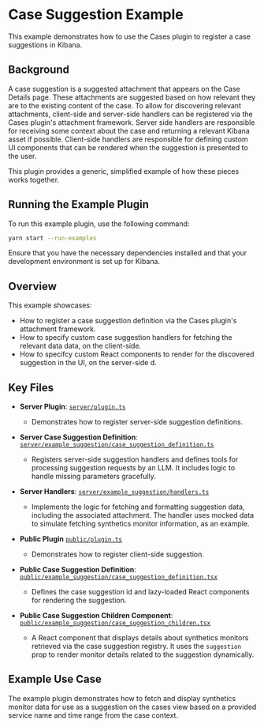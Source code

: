 # Case Suggestion Example

This example demonstrates how to use the Cases plugin to register a case suggestions in Kibana.

## Background

A case suggestion is a suggested attachment that appears on the Case Details page. These attachments are suggested based on how relevant they are to the existing content of the case. To allow for discovering relevant attachments, client-side and server-side handlers can be registered via the Cases plugin's attachment framework. Server side handlers are responsible for receiving some context about the case and returning a relevant Kibana asset if possible. Client-side handlers are responsible for defining custom UI components that can be rendered when the suggestion is presented to the user.

This plugin provides a generic, simplified example of how these pieces works together.

## Running the Example Plugin

To run this example plugin, use the following command:

```bash
yarn start --run-examples
```

Ensure that you have the necessary dependencies installed and that your development environment is set up for Kibana.

## Overview

This example showcases:

- How to register a case suggestion definition via the Cases plugin's attachment framework.
- How to specify custom case suggestion handlers for fetching the relevant data data, on the client-side.
- How to specifcy custom React components to render for the discovered suggestion in the UI, on the server-side d.

## Key Files

- **Server Plugin**: [`server/plugin.ts`](./server/plugin.ts)

  - Demonstrates how to register server-side suggestion definitions.

- **Server Case Suggestion Definition**: [`server/example_suggestion/case_suggestion_definition.ts`](./server/example_suggestion/case_suggestion_definition.ts)

  - Registers server-side suggestion handlers and defines tools for processing suggestion requests by an LLM. It includes logic to handle missing parameters gracefully.

- **Server Handlers**: [`server/example_suggestion/handlers.ts`](./server/example_suggestion/handlers.ts)

  - Implements the logic for fetching and formatting suggestion data, including the associated attachment. The handler uses mocked data to simulate fetching synthetics monitor information, as an example.

- **Public Plugin** [`public/plugin.ts`](./public/plugin.ts)

  - Demonstrates how to register client-side suggestion.

- **Public Case Suggestion Definition**: [`public/example_suggestion/case_suggestion_definition.tsx`](./public/example_suggestion/case_suggestion_definition.tsx)

  - Defines the case suggestion id and lazy-loaded React components for rendering the suggestion.

- **Public Case Suggestion Children Component**: [`public/example_suggestion/case_suggestion_children.tsx`](./public/example_suggestion/case_suggestion_children.tsx)

  - A React component that displays details about synthetics monitors retrieved via the case suggestion registry. It uses the `suggestion` prop to render monitor details related to the suggestion dynamically.

## Example Use Case

The example plugin demonstrates how to fetch and display synthetics monitor data for use as a suggestion on the cases view based on a provided service name and time range from the case context.
